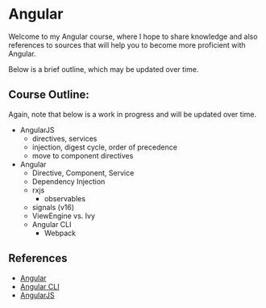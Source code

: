 # Angular

Welcome to my Angular course, where I hope to share knowledge and also references to sources that will help you to
become more proficient with Angular.

Below is a brief outline, which may be updated over time.

## Course Outline:

Again, note that below is a work in progress and will be updated over time.

- AngularJS
    - directives, services
    - injection, digest cycle, order of precedence
    - move to component directives
- Angular
    - Directive, Component, Service
    - Dependency Injection
    - rxjs
        - observables
    - signals (v16)
    - ViewEngine vs. Ivy
    - Angular CLI
        - Webpack

## References

- [Angular][1]
- [Angular CLI][2]
- [AngularJS][3]

[1]: https://angular.io/
[2]: https://angular.io/cli
[3]: https://angularjs.org/